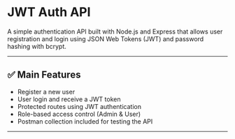 # JWT Auth API

A simple authentication API built with Node.js and Express that allows user registration and login using JSON Web Tokens (JWT) and password hashing with bcrypt.

---

## ✅ Main Features

- Register a new user
- User login and receive a JWT token
- Protected routes using JWT authentication
- Role-based access control (Admin & User)
- Postman collection included for testing the API

---
